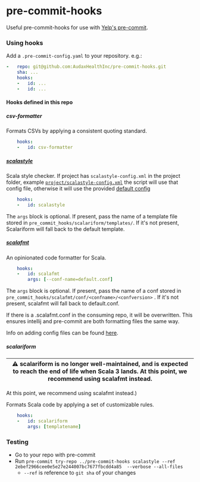 # pre-commit-hooks

Useful pre-commit-hooks for use with [Yelp's pre-commit](https://github.com/pre-commit/pre-commit).

### Using hooks
Add a `.pre-commit-config.yaml` to your repository. e.g.:

```yaml
-   repo: git@github.com:AudaxHealthInc/pre-commit-hooks.git
    sha: ...
    hooks:
    -   id: ...
    -   id: ...
```

#### Hooks defined in this repo

##### csv-formatter
Formats CSVs by applying a consistent quoting standard.

```yaml
    hooks:
    -   id: csv-formatter
```

##### [scalastyle](http://www.scalastyle.org/)
Scala style checker.
If project has `scalastyle-config.xml` in the project folder, example [`project/scalastyle-config.xml`](https://github.com/AudaxHealthInc/proton/project/scalastyle-config.xml) the script will use that config file, otherwise it will use the provided [default config](./pre_commit_hooks/scalastyle/configs/default.xml)

```yaml
    hooks:
    -   id: scalastyle
```

The `args` block is optional.
If present, pass the name of a template file stored in `pre_commit_hooks/scalariform/templates/`.
If it's not present, Scalariform will fall back to the default template.

##### [scalafmt](http://scalameta.org/scalafmt/)
An opinionated code formatter for Scala.

```yaml
    hooks:
    -   id: scalafmt
        args: [--conf-name=default.conf]
```

The `args` block is optional.
If present, pass the name of a conf stored in `pre_commit_hooks/scalafmt/conf/<confname>/<confversion>` .
If it's not present, scalafmt will fall back to default.conf.

If there is a .scalafmt.conf in the consuming repo, it will be overwritten. This ensures intellij and pre-commit
are both formatting files the same way.

Info on adding config files can be found [here](./pre_commit_hooks/scalafmt/conf/README.md).

##### scalariform
| :warning: scalariform is no longer well-maintained, and is expected to reach the end of life when Scala 3 lands. At this point, we recommend using scalafmt instead. |
|-----|
At this point, we recommend using scalafmt instead.)

Formats Scala code by applying a set of customizable rules.

```yaml
    hooks:
    -   id: scalariform
        args: [templatename]
```

### Testing
- Go to your repo with pre-commit
- Run `pre-commit try-repo ../pre-commit-hooks scalastyle --ref 2ebef2966cee0e5e27e244007bc7677fbcdd4a85  --verbose --all-files`
  - `--ref` is reference to `git sha` of your changes
